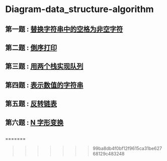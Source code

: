 # Diagram-data_structure-algorithm

## 第一题 : [替换字符串中的空格为非空字符](https://github.com/manneia/Diagram-data_structure-algorithm/blob/master/src/main/java/com/luo/dataStructure/introduction/ReplaceSpace.java)

## 第二题 : [倒序打印](https://github.com/manneia/Diagram-data_structure-algorithm/blob/master/src/main/java/com/luo/dataStructure/introduction/ReversePrint.java)

## 第三题 : [用两个栈实现队列](https://github.com/manneia/Diagram-data_structure-algorithm/blob/master/src/main/java/com/luo/dataStructure/introduction/CiQueue.java)

## 第四题 : [表示数值的字符串](https://github.com/manneia/Diagram-data_structure-algorithm/blob/master/src/main/java/com/luo/dataStructure/introduction/IsNumber.java)

## 第五题 : [反转链表](https://github.com/manneia/Diagram-data_structure-algorithm/blob/master/src/main/java/com/luo/dataStructure/introduction/ReverseList.java)

## 第六题 : [N 字形变换](https://github.com/manneia/Diagram-data_structure-algorithm/blob/master/src/main/java/com/luo/dataStructure/introduction/Convert.java)

##

##

##

##

##

##

##

##

##

##

##

##

##
=======
> > > > > > > 99ba8db4f0bf12f9615ca31be62768129c483248
